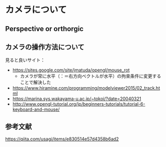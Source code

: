 # カメラについて

## Perspective or orthorgic

## カメラの操作方法について
見ると良いサイト：
- https://sites.google.com/site/jmatuda/opengl/mouse_rot
    - カメラが常に水平（：＝右方向ベクトルが水平）の拘束条件に変更することで解決した
- https://www.hiramine.com/programming/modelviewer2015/02_track.html
- https://marina.sys.wakayama-u.ac.jp/~tokoi/?date=20040321
- http://www.opengl-tutorial.org/jp/beginners-tutorials/tutorial-6-keyboard-and-mouse/


## 参考文献
https://qiita.com/usagi/items/e830514e57d4358b6ad2


